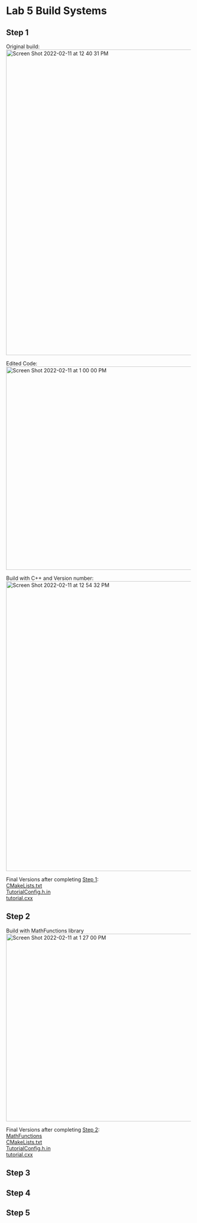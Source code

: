 # Lab 5 Build Systems
## Step 1
Original build: <br />
<img width="834" alt="Screen Shot 2022-02-11 at 12 40 31 PM" src="https://user-images.githubusercontent.com/50917542/153641439-ff370ee4-d616-4067-b9a8-eef73e51a10f.png">

Edited Code: <br />
<img width="555" alt="Screen Shot 2022-02-11 at 1 00 00 PM" src="https://user-images.githubusercontent.com/50917542/153644549-bdb4a34f-890e-4c56-94f2-a64265be7ae5.png">

Build with C++ and Version number: <br />
<img width="791" alt="Screen Shot 2022-02-11 at 12 54 32 PM" src="https://user-images.githubusercontent.com/50917542/153643662-5be1a5c4-0d2f-4a83-8666-ca9d969720b2.png">

Final Versions after completing [Step 1](https://github.com/JoeyHinckley34/oss-repo-template/tree/master/labs/lab-05/Part1): <br />
[CMakeLists.txt](https://github.com/JoeyHinckley34/oss-repo-template/blob/master/labs/lab-05/Part1/CMakeLists.txt) <br />
[TutorialConfig.h.in](https://github.com/JoeyHinckley34/oss-repo-template/blob/master/labs/lab-05/Part1/TutorialConfig.h.in) <br />
[tutorial.cxx](https://github.com/JoeyHinckley34/oss-repo-template/blob/master/labs/lab-05/Part1/tutorial.cxx) <br />

## Step 2
Build with MathFunctions library <br />
<img width="512" alt="Screen Shot 2022-02-11 at 1 27 00 PM" src="https://user-images.githubusercontent.com/50917542/153648653-835daa10-e2c0-4dc3-a9ff-008393945e12.png">

Final Versions after completing [Step 2](https://github.com/JoeyHinckley34/oss-repo-template/tree/master/labs/lab-05/Part2): <br />
[MathFunctions](https://github.com/JoeyHinckley34/oss-repo-template/tree/master/labs/lab-05/Part2/MathFunctions) <br />
[CMakeLists.txt](https://github.com/JoeyHinckley34/oss-repo-template/blob/master/labs/lab-05/Part2/CMakeLists.txt) <br />
[TutorialConfig.h.in](https://github.com/JoeyHinckley34/oss-repo-template/blob/master/labs/lab-05/Part2/TutorialConfig.h.in) <br />
[tutorial.cxx](https://github.com/JoeyHinckley34/oss-repo-template/blob/master/labs/lab-05/Part2/tutorial.cxx) <br />

## Step 3

## Step 4

## Step 5
